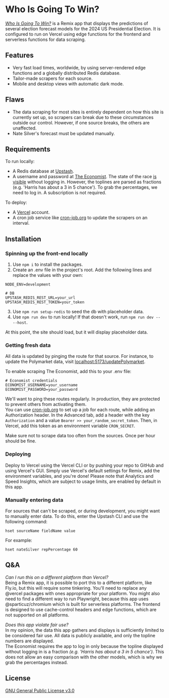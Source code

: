# Who Is Going To Win?

[_Who Is Going To Win?_](https://www.whoisgoingto.win/) is a Remix app that displays the predictions of several election forecast models for the 2024 US Presidential Election. It is configured to run on Vercel using edge functions for the frontend and serverless functions for data scraping.

## Features

- Very fast load times, worldwide, by using server-rendered edge functions and a globally distributed Redis database.
- Tailor-made scrapers for each source.
- Mobile and desktop views with automatic dark mode.

## Flaws

- The data scraping for most sites is entirely dependent on how this site is currently set up, so scrapers can break due to these circumstances outside our control. However, if one source breaks, the others are unaffected.
- Nate Silver's forecast must be updated manually.

## Requirements

To run locally:

- A Redis database at [Upstash](https://upstash.com/).
- A username and password at [The Economist](https://www.economist.com/). The state of the race [is visible](https://www.economist.com/interactive/us-2024-election/prediction-model/president) without logging in. However, the toplines are parsed as fractions (e.g. 'Harris has about a 3 in 5 chance'). To grab the percentages, we need to log in. A subscription is not required.

To deploy:

- A [Vercel](https://vercel.com/) account.
- A cron job service like [cron-job.org](https://cron-job.org/) to update the scrapers on an interval.

## Installation

### Spinning up the front-end locally

1. Use `npm i` to install the packages.
2. Create an .env file in the project's root. Add the following lines and replace the values with your own:

```
NODE_ENV=development

# DB
UPSTASH_REDIS_REST_URL=your_url
UPSTASH_REDIS_REST_TOKEN=your_token
```

3. Use `npm run setup-redis` to seed the db with placeholder data.
4. Use `npm run dev` to run locally! If that doesn't work, run `npm run dev -- --host`.

At this point, the site should load, but it will display placeholder data.

### Getting fresh data

All data is updated by pinging the route for that source. For instance, to update the Polymarket data, visit [localhost:5173/updatePolymarket](localhost:5173/updatePolymarket).

To enable scraping The Economist, add this to your .env file:

```
# Economist credentials
ECONOMIST_USERNAME=your_username
ECONOMIST_PASSWORD=your_password
```

We'll want to ping these routes regularly. In production, they are protected to prevent others from activating them.\
You can use [cron-job.org](https://cron-job.org/) to set up a job for each route, while adding an Authorization header. In the Advanced tab, add a header with the key `Authorization` and a value `Bearer >> your_random_secret_token`. Then, in Vercel, add this token as an environment variable `CRON_SECRET`.

Make sure not to scrape data too often from the sources. Once per hour should be fine.

### Deploying

Deploy to Vercel using the Vercel CLI or by pushing your repo to GitHub and using Vercel's GUI. Simply use Vercel's default settings for Remix, add the environment variables, and you're done!
Please note that Analytics and Speed Insights, which are subject to usage limits, are enabled by default in this app.

### Manually entering data

For sources that can't be scraped, or during development, you might want to manually enter data. To do this, enter the Upstash CLI and use the following command:

```
hset sourceName fieldName value
```

For example:

```
hset nateSilver repPercentage 60
```

## Q&A

_Can I run this on a different platform than Vercel?_\
Being a Remix app, it is possible to port this to a different platform, like Fly.io, but this will require some tinkering. You'll need to replace any @vercel packages with ones appropriate for your platform. You might also need to find a different way to run Playwright, because this app uses @sparticuz/chromium which is built for serverless platforms. The frontend is designed to use cache-control headers and edge functions, which are not supported on all platforms.

_Does this app violate fair use?_\
In my opinion, the data this app gathers and displays is sufficiently limited to be considered fair use. All data is publicly available, and only the topline numbers are displayed.\
The Economist requires the app to log in only because the topline displayed without logging in is a fraction _(e.g. 'Harris has about a 3 in 5 chance')_. This does not allow an easy comparison with the other models, which is why we grab the percentages instead.

## License

[GNU General Public License v3.0](https://choosealicense.com/licenses/gpl-3.0/)
